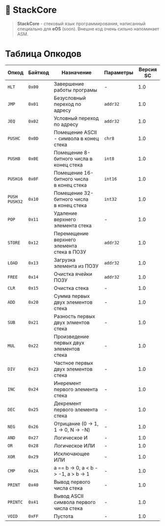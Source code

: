 # 💾 StackCore

> **StackCore** - стековый язык программирования, написанный специально для **eOS** (soon). Внешне код очень сильно напоминает ASM.

# Таблица Опкодов

| Опкод              | Байткод | Назначение                                    | Параметры | Версия SC |
| ------------------ | ------- | --------------------------------------------- | --------- | --------- |
| `HLT`              | `0x00`  | Завершение работы програмы                    | -         | 1.0       |
| `JMP`              | `0x01`  | Безусловный переход по адресу                 | `addr32`  | 1.0       |
| `JEQ`              | `0x02`  | Условный переход по адресу                    | `addr32`  | 1.0       |
| `PUSHC`            | `0x0D`  | Помещение ASCII - символа в конец<br>стека    | `chr8`    | 1.0       |
| `PUSH8`            | `0x0E`  | Помещение 8-битного числа в<br>конец стека    | `int8`    | 1.0       |
| `PUSH16`           | `0x0F`  | Помещение 16-битного числа<br>в конец стека   | `int16`   | 1.0       |
| `PUSH`<br>`PUSH32` | `0x10`  | Помещение 32-битного числа<br>в конец стека   | `int32`   | 1.0       |
| `POP`              | `0x11`  | Удаление верхнего элемента стека              | -         | 1.0       |
| `STORE`            | `0x12`  | Перемещение верхнего элемента<br>стека в ПОЗУ | `addr32`  | 1.0       |
| `LOAD`             | `0x13`  | Загрузка элемента из ПОЗУ                     | `addr32`  | 1.0       |
| `FREE`             | `0x14`  | Очистка ячейки ПОЗУ                           | `addr32`  | 1.0       |
| `CLR`              | `0x15`  | Очистка стека                                 | -         | 1.0       |
| `ADD`              | `0x20`  | Сумма первых двух элементов стека             | -         | 1.0       |
| `SUB`              | `0x21`  | Разность первых двух элментов стека           | -         | 1.0       |
| `MUL`              | `0x22`  | Произведение первых двух элементов<br>стека   | -         | 1.0       |
| `DIV`              | `0x23`  | Частное первых двух элементов стека           | -         | 1.0       |
| `INC`              | `0x24`  | Инеремент первого элемента стека              | -         | 1.0       |
| `DEC`              | `0x25`  | Декремент первого элемента стека              | -         | 1.0       |
| `NEG`              | `0x26`  | Отрицание (0 -> 1, 1 -> 0, N -> -N)           | -         | 1.0       |
| `AND`              | `0x27`  | Логическое И                                  | -         | 1.0       |
| `OR`               | `0x28`  | Логическое ИЛИ                                | -         | 1.0       |
| `XOR`              | `0x29`  | Исключающее ИЛИ                               | -         | 1.0       |
| `CMP`              | `0x2A`  | a == b -> 0, a < b -> -1, a > b -> 1          | -         | 1.0       |
| `PRINT`            | `0x40`  | Вывод первого числа стека                     | -         | 1.0       |
| `PRINTC`           | `0x41`  | Вывод ASCII символа первого числа стека       | -         | 1.0       |
| `VOID`             | `0xFF`  | Пустота                                       | -         | 1.0       |
